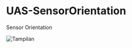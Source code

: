 # UAS-SensorOrientation
Sensor Orientation

![Tampilan](https://user-images.githubusercontent.com/107177905/176679570-0031d9f8-2492-493c-93e0-48c9b55f0449.jpg)
